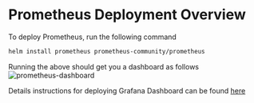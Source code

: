 # Prometheus Deployment Overview

To deploy Prometheus, run the following command

```bash
helm install prometheus prometheus-community/prometheus
```

Running the above should get you a dashboard as follows
![prometheus-dashboard](assets/prometheus-dashboard.png)

Details instructions for deploying Grafana Dashboard can be found [here](https://grafana.com/grafana/dashboards/315-kubernetes-cluster-monitoring-via-prometheus/)

